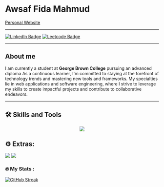 <h1>Awsaf Fida Mahmud</h1>
<div id="badges">
  <a href="https://leetcode.com/omelettech/">Personal Website</a>
<hr>
<a href="https://www.linkedin.com/in/awsaf-fida-mahmud-bbb115211/"><img src="https://img.shields.io/badge/LinkedIn-blue?style=for-the-badge&logo=linkedin&logoColor=white" alt="LinkedIn Badge"/></a>
<a href="https://leetcode.com/omelettech/"><img src="https://img.shields.io/badge/LeetCode-000000?style=for-the-badge&logo=LeetCode&logoColor=#d16c06" alt="Leetcode Badge"/></a>

</div>
<hr>
<h2>About me</h2>

I am currently a student at **George Brown College** pursuing an advanced diploma As a continuous learner, I'm committed to staying at the forefront of technology trends and mastering new tools and frameworks. My specialties lie in web applications and software engineering, where I strive to leverage my skills to create impactful projects and contribute to collaborative endeavors.
<hr>

## 🛠️ Skills and Tools
<div align="center" id="skill-icons">
  <a href="https://skillicons.dev">
    <img src="https://skillicons.dev/icons?i=py,django,react,cs,java,js,mysql,sqlite,bash,git,dotnet,php,html,css"/>
  </a>

</div>

<h2>⚙️ Extras:</h2>
<div>
  <img src="https://img.shields.io/badge/Notion-%23000000.svg?style=for-the-badge&logo=notion&logoColor=white"/>
  <img src="https://img.shields.io/badge/adobe%20photoshop-%2331A8FF.svg?style=for-the-badge&logo=adobe%20photoshop&logoColor=white"/>
</div>


### :fire: My Stats :
[![GitHub Streak](http://github-readme-streak-stats.herokuapp.com?user=omelettech&theme=dark&background=000000)](https://git.io/streak-stats)
<!--
**omelettech/omelettech** is a ✨ _special_ ✨ repository because its `README.md` (this file) appears on your GitHub profile.

Here are some ideas to get you started:

- 🔭 I’m currently working on ...
- 🌱 I’m currently learning ...
- 👯 I’m looking to collaborate on ...
- 🤔 I’m looking for help with ...
- 💬 Ask me about ...
- 📫 How to reach me: ...
- 😄 Pronouns: ...
- ⚡ Fun fact: ...
-->
